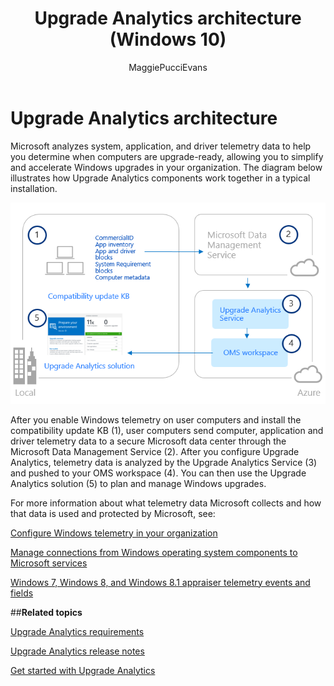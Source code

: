 ﻿---
title: Upgrade Analytics architecture (Windows 10)
description: Describes Upgrade Analytics architecture.
ms.prod: w10
author: MaggiePucciEvans
---

# Upgrade Analytics architecture

Microsoft analyzes system, application, and driver telemetry data to help you determine when computers are upgrade-ready, allowing you to simplify and accelerate Windows upgrades in your organization. The diagram below illustrates how Upgrade Analytics components work together in a typical installation. 

<!-- PRESERVING ORIGINAL IMAGE CODING JUST IN CASE 
<img src="media/image1.png" width="624" height="401" />
-->

![Upgrade Analytics architecture](images/upgrade-analytics-architecture.png)

After you enable Windows telemetry on user computers and install the compatibility update KB (1), user computers send computer, application and driver telemetry data to a secure Microsoft data center through the Microsoft Data Management Service (2). After you configure Upgrade Analytics, telemetry data is analyzed by the Upgrade Analytics Service (3) and pushed to your OMS workspace (4). You can then use the Upgrade Analytics solution (5) to plan and manage Windows upgrades.

For more information about what telemetry data Microsoft collects and how that data is used and protected by Microsoft, see:

[Configure Windows telemetry in your organization](https://technet.microsoft.com/itpro/windows/manage/configure-windows-telemetry-in-your-organization)

[Manage connections from Windows operating system components to Microsoft services](https://technet.microsoft.com/itpro/windows/manage/manage-connections-from-windows-operating-system-components-to-microsoft-services)

[Windows 7, Windows 8, and Windows 8.1 appraiser telemetry events and fields](http://go.microsoft.com/fwlink/?LinkID=822965)

##**Related topics**

[Upgrade Analytics requirements]( https://technet.microsoft.com/en-us/itpro/windows/deploy/upgrade-analytics-requirements)

[Upgrade Analytics release notes]( https://technet.microsoft.com/en-us/itpro/windows/deploy/upgrade-analytics-release-notes)

[Get started with Upgrade Analytics]( https://technet.microsoft.com/itpro/windows/deploy/upgrade-analytics-get-started)
